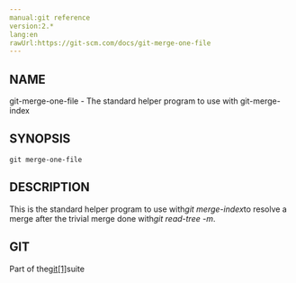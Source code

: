 ```yaml
---
manual:git reference
version:2.*
lang:en
rawUrl:https://git-scm.com/docs/git-merge-one-file
---
```



## [](%5467#_name "")NAME<a name="_name"></a>


git-merge-one-file - The standard helper program to use with git-merge-index





## [](%5467#_synopsis "")SYNOPSIS<a name="_synopsis"></a>

```
git merge-one-file
```




## [](%5467#_description "")DESCRIPTION<a name="_description"></a>


This is the standard helper program to use with<em>git merge-index</em>to resolve a merge after the trivial merge done with<em>git read-tree -m</em>.





## [](%5467#_git "")GIT<a name="_git"></a>


Part of the[git[1]](%2248  "")suite





